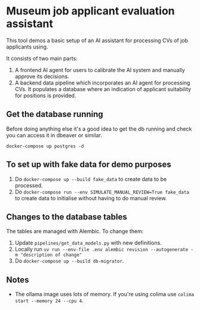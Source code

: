 
# Museum job applicant evaluation assistant
This tool demos a basic setup of an AI assistant for processing CVs of job
applicants using. 

It consists of two main parts:
1. A frontend AI agent for users to calibrate the AI system and manually approve its decisions.
2. A backend data pipeline which incorporates an AI agent for processing CVs. It populates a database where an
indication of applicant suitability for positions is provided.

## Get the database running
Before doing anything else it's a good idea to get the db running and check you can access it in dbeaver or
similar. 

`docker-compose up postgres -d`

## To set up with fake data for demo purposes

1. Do `docker-compose up --build fake_data` to create data to be processed.
2. Do `docker-compose run --env SIMULATE_MANUAL_REVIEW=True fake_data` to create data to initialise without
having to do manual review. 



## Changes to the database tables
The tables are managed with Alembic. To change them:
1. Update `pipelines/get_data_models.py` with new definitions.
2. Locally run `uv run --env-file .env alembic revision --autogenerate -m "description of change"`
3. Do `docker-compose up --build db-migrator`.


## Notes
- The ollama image uses lots of memory. If you're using colima use `colima start --memory 24 --cpu 4`. 